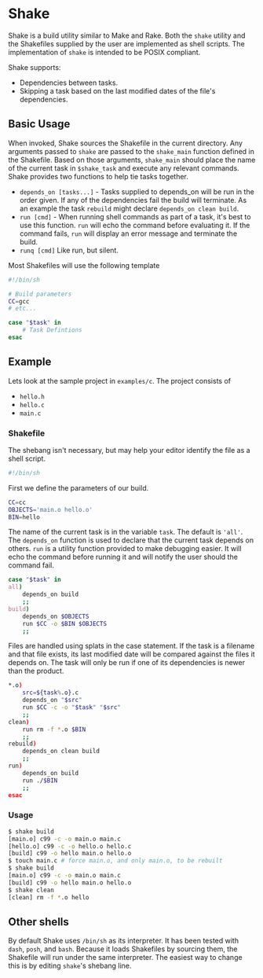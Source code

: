 Shake
=====

Shake is a build utility similar to Make and Rake. Both the `shake` utility and the Shakefiles supplied by the user are implemented as shell scripts. The implementation of `shake` is intended to be POSIX compliant.

Shake supports:
*   Dependencies between tasks.
*   Skipping a task based on the last modified dates of the file's dependencies.

Basic Usage
-----------

When invoked, Shake sources the Shakefile in the current directory. Any arguments passed to `shake` are passed to the `shake_main` function defined in the Shakefile. Based on those arguments, `shake_main` should place the name of the current task in `$shake_task` and execute any relevant commands. Shake provides two functions to help tie tasks together.

*   `depends_on [tasks...]` - Tasks supplied to depends_on will be run in the order given. If any of the dependencies fail the build will terminate. As an example the task `rebuild` might declare `depends_on clean build`.
*   `run [cmd]` - When running shell commands as part of a task, it's best to use this function. `run` will echo the command before evaluating it. If the command fails, `run` will display an error message and terminate the build.
*   `runq [cmd]` Like run, but silent.

Most Shakefiles will use the following template
```sh
#!/bin/sh

# Build parameters
CC=gcc
# etc...

case "$task" in
    # Task Defintions
esac
```

Example
-------

Lets look at the sample project in `examples/c`. The project consists of
*   `hello.h`
*   `hello.c`
*   `main.c`

### Shakefile

The shebang isn't necessary, but may help your editor identify the file as a shell script.
```sh
#!/bin/sh
```
First we define the parameters of our build.
```sh
CC=cc
OBJECTS='main.o hello.o'
BIN=hello
```
The name of the current task is in the variable `task`. The default is `'all'`.
The `depends_on` function is used to declare that the current task depends on others.
`run` is a utility function provided to make debugging easier. It will echo the command before running it and will notify the user should the command fail.
```sh
case "$task" in
all)
    depends_on build
    ;;
build)
    depends_on $OBJECTS
    run $CC -o $BIN $OBJECTS
    ;;
```
Files are handled using splats in the case statement. If the task is a filename and that file exists, its last modified date will be compared against the files it depends on. The task will only be run if one of its dependencies is newer than the product.
```sh
*.o)
    src=${task%.o}.c
    depends_on "$src"
    run $CC -c -o "$task" "$src"
    ;;
clean)
    run rm -f *.o $BIN
    ;;
rebuild)
    depends_on clean build
    ;;
run)
    depends_on build
    run ./$BIN
    ;;
esac
```

### Usage

```sh
$ shake build
[main.o] c99 -c -o main.o main.c
[hello.o] c99 -c -o hello.o hello.c
[build] c99 -o hello main.o hello.o
$ touch main.c # force main.o, and only main.o, to be rebuilt
$ shake build
[main.o] c99 -c -o main.o main.c
[build] c99 -o hello main.o hello.o
$ shake clean
[clean] rm -f *.o hello
```

Other shells
------------

By default Shake uses `/bin/sh` as its interpreter. It has been tested with `dash`, `posh`, and `bash`. Because it loads Shakefiles by sourcing them, the Shakefile will run under the same interpreter. The easiest way to change this is by editing `shake`'s shebang line.

